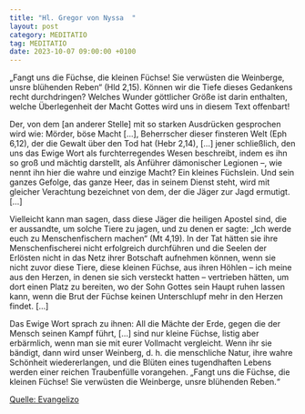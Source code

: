 ```yaml
---
title: "Hl. Gregor von Nyssa  "
layout: post
category: MEDITATIO
tag: MEDITATIO
date: 2023-10-07 09:00:00 +0100
---
```

„Fangt uns die Füchse, die kleinen Füchse! Sie verwüsten die Weinberge, unsre blühenden Reben“ (Hld 2,15). Können wir die Tiefe dieses Gedankens recht durchdringen? Welches Wunder göttlicher Größe ist darin enthalten, welche Überlegenheit der Macht Gottes wird uns in diesem Text offenbart!

Der, von dem [an anderer Stelle] mit so starken Ausdrücken gesprochen wird wie: Mörder, böse Macht […], Beherrscher dieser finsteren Welt (Eph 6,12), der die Gewalt über den Tod hat (Hebr 2,14), […] jener schließlich, den uns das Ewige Wort als furchterregendes Wesen beschreibt, indem es ihn so groß und mächtig darstellt, als Anführer dämonischer Legionen –, wie nennt ihn hier die wahre und einzige Macht? Ein kleines Füchslein.<!--more--> Und sein ganzes Gefolge, das ganze Heer, das in seinem Dienst steht, wird mit gleicher Verachtung bezeichnet von dem, der die Jäger zur Jagd ermutigt. […]

Vielleicht kann man sagen, dass diese Jäger die heiligen Apostel sind, die er aussandte, um solche Tiere zu jagen, und zu denen er sagte: „Ich werde euch zu Menschenfischern machen“ (Mt 4,19). In der Tat hätten sie ihre Menschenfischerei nicht erfolgreich durchführen und die Seelen der Erlösten nicht in das Netz ihrer Botschaft aufnehmen können, wenn sie nicht zuvor diese Tiere, diese kleinen Füchse, aus ihren Höhlen – ich meine aus den Herzen, in denen sie sich versteckt hatten – vertrieben hätten, um dort einen Platz zu bereiten, wo der Sohn Gottes sein Haupt ruhen lassen kann, wenn die Brut der Füchse keinen Unterschlupf mehr in den Herzen findet. […]

Das Ewige Wort sprach zu ihnen: All die Mächte der Erde, gegen die der Mensch seinen Kampf führt, […] sind nur kleine Füchse, listig aber erbärmlich, wenn man sie mit eurer Vollmacht vergleicht. Wenn ihr sie bändigt, dann wird unser Weinberg, d. h. die menschliche Natur, ihre wahre Schönheit wiedererlangen, und die Blüten eines tugendhaften Lebens werden einer reichen Traubenfülle vorangehen. „Fangt uns die Füchse, die kleinen Füchse! Sie verwüsten die Weinberge, unsre blühenden Reben.“



[Quelle: Evangelizo](https://evangeliumtagfuertag.org/DE/gospel)